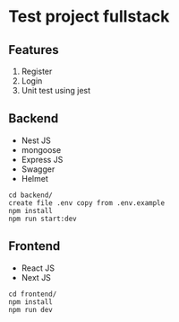 #  Test project fullstack

## Features

1. Register
2. Login
3. Unit test using jest


## Backend
- Nest JS
- mongoose
- Express JS
- Swagger
- Helmet

```
cd backend/
create file .env copy from .env.example
npm install
npm run start:dev
```

## Frontend
- React JS
- Next JS


```
cd frontend/
npm install
npm run dev
```
